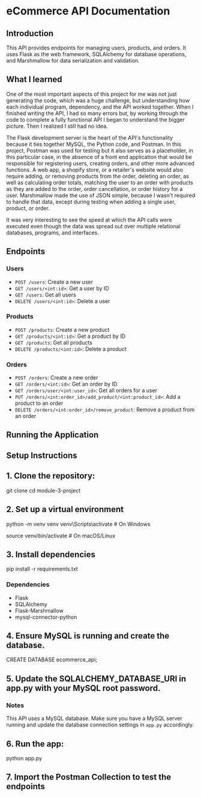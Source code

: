 # eCommerce API Documentation

## Introduction

This API provides endpoints for managing users, products, and orders. It uses Flask as the web framework, SQLAlchemy for database operations, and Marshmallow for data serialization and validation.

## What I learned
One of the most important aspects of this project for me was not just generating the code, which was a huge challenge, but understanding how each individual program, dependency, and the API worked together. When I finished writing the API, I had so many errors but, by working through the code to complete a fully functional API I began to understand the bigger picture. Then I realized I still had no idea. 

The Flask development server is the heart of the API's functionality because it ties together MySQL, the Python code, and Postman. In this project, Postman was used for testing but it also serves as a placeholder, in this particular case, in the absence of a front end application that would be responsible for registering users, creating orders, and other more advanced functions. A web app, a shopify store, or a retailer's website would also require adding, or removing products from the order, deleting an order, as well as calculating order totals, matching the user to an order with products as they are added to the order, order cancellation, or order history for a user. Marshmallow made the use of JSON simple, because I wasn't required to handle that data, except during testing when adding a single user, product, or order.

It was very interesting to see the speed at which the API calls were executed even though the data was spread out over multiple relational databases, programs, and interfaces.

## Endpoints

### Users

* `POST /users`: Create a new user
* `GET /users/<int:id>`: Get a user by ID
* `GET /users`: Get all users
* `DELETE /users/<int:id>`: Delete a user

### Products

* `POST /products`: Create a new product
* `GET /products/<int:id>`: Get a product by ID
* `GET /products`: Get all products
* `DELETE /products/<int:id>`: Delete a product

### Orders

* `POST /orders`: Create a new order
* `GET /orders/<int:id>`: Get an order by ID
* `GET /orders/user/<int:user_id>`: Get all orders for a user
* `PUT /orders/<int:order_id>/add_product/<int:product_id>`: Add a product to an order
* `DELETE /orders/<int:order_id>/remove_product`: Remove a product from an order

## Running the Application

## Setup Instructions
## 1. Clone the repository:
git clone [<repo-url>](https://github.com/PlibreDev/eCommerce-API)
cd module-3-project

## 2. Set up a virtual environment
python -m venv venv
venv\Scripts\activate  # On Windows

source venv/bin/activate  # On macOS/Linux

## 3. Install dependencies
pip install -r requirements.txt

### Dependencies

* Flask
* SQLAlchemy
* Flask-Marshmallow
* mysql-connector-python

## 4. Ensure MySQL is running and create the database.
CREATE DATABASE ecommerce_api;

## 5. Update the SQLALCHEMY_DATABASE_URI in app.py with your MySQL root password.

### Notes

This API uses a MySQL database. Make sure you have a MySQL server running and update the database connection settings in `app.py` accordingly.

## 6. Run the app:
python app.py

## 7. Import the Postman Collection to test the endpoints


